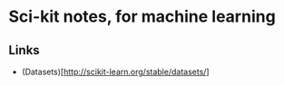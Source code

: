 # Sci-kit notes, for machine learning

## Links
- (Datasets)[http://scikit-learn.org/stable/datasets/]
